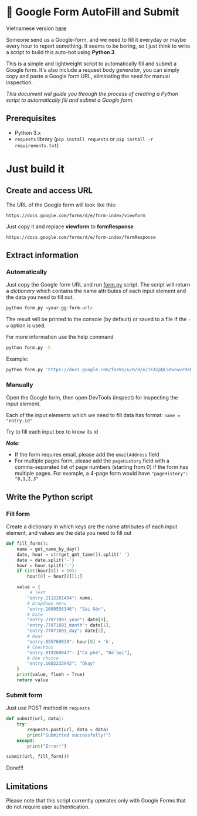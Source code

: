 # 🚀 Google Form AutoFill and Submit
Vietnamese version [here](https://tienthanh214.github.io/computer%20science/autofill-and-submit-ggform/)

Someone send us a Google-form, and we need to fill it everyday or maybe every hour to report something.
It seems to be boring, so I just think to write a script to build this auto-bot using **Python 3**

This is a simple and lightweight script to automatically fill and submit a Google form.
It's also include a request body *generator*, you can simply copy and paste a Google form URL, eliminating the need for manual inspection.

*This document will guide you through the process of creating a Python script to automatically fill and submit a Google form.*
## Prerequisites
- Python 3.x
- `requests` library (`pip install requests` or `pip install -r requirements.txt`)

# Just build it
## Create and access URL
The URL of the Google form will look like this:
```
https://docs.google.com/forms/d/e/form-index/viewform
```
Just copy it and replace **viewform** to **formResponse**
```
https://docs.google.com/forms/d/e/form-index/formResponse
```

## Extract information
### Automatically
Just copy the Google form URL and run [form.py](form.py) script. The script will return a *dictionary* which contains the name attributes of each input element and the data you need to fill out. 
```bash
python form.py <your-gg-form-url>
```
The result will be printed to the console (by default) or saved to a file if the `-o` option is used.

For more information use the help command
```bash
python form.py -h
```

Example:
```bash
python form.py 'https://docs.google.com/forms/u/0/d/e/1FAIpQLSdwcwvrOeBG200L0tCSUHc1MLebycACWIi3qw0UBK31GE26Yg/formResponse' -o results.txt
```

### Manually
Open the Google form, then open DevTools (inspect) for inspecting the input element.

Each of the input elements which we need to fill data has format: ```name = "entry.id"```

Try to fill each input box to know its id

***Note***: 
- If the form requires email, please add the `emailAddress` field
- For multiple pages form, please add the `pageHistory` field with a comma-separated list of page numbers (starting from 0) if the form has multiple pages. For example, a 4-page form would have `"pageHistory": "0,1,2,3"`

## Write the Python script

### Fill form
Create a dictionary in which keys are the name attributes of each input element, and values are the data you need to fill out

```py
def fill_form():
    name = get_name_by_day()
    date, hour = str(get_gmt_time()).split(' ')
    date = date.split('-')
    hour = hour.split(':')
    if (int(hour[0]) < 10):
        hour[0] = hour[0][1:]

    value = {
         # Text
        "entry.2112281434": name,
        # Dropdown menu
        "entry.1600556346": "Sài Gòn",
        # Date
        "entry.77071893_year": date[0],
        "entry.77071893_month": date[1],
        "entry.77071893_day": date[2],
        # Hour
        "entry.855769839": hour[0] + 'h',
        # Checkbox 
        "entry.819260047": ["Cà phê", "Bể bơi"],
        # One choice
        "entry.1682233942": "Okay"
    }
    print(value, flush = True)
    return value
```

### Submit form
Just use POST method in ```requests```
```python
def submit(url, data):
    try:
        requests.post(url, data = data)
        print("Submitted successfully!")
    except:
        print("Error!")

submit(url, fill_form())
```
Done!!!

## Limitations
Please note that this script currently operates only with Google Forms that do not require user authentication.
